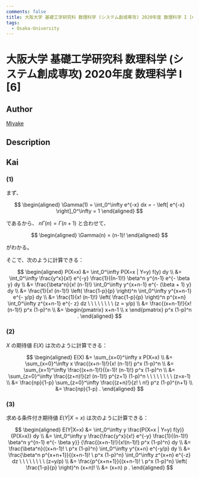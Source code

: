 ```yaml
---
comments: false
title: 大阪大学 基礎工学研究科 数理科学 (システム創成専攻) 2020年度 数理科学 I [6]
tags:
  - Osaka-University
---
```

# 大阪大学 基礎工学研究科 数理科学 (システム創成専攻) 2020年度 数理科学 I \[6\]

## **Author**
[Miyake](https://miyake.github.io/exams/index.html)

## **Description**

## **Kai**
### (1)
まず、

$$
  \begin{aligned}
  \Gamma(1)
  = \int_0^\infty e^{-x} dx
  = - \left[ e^{-x} \right]_0^\infty
  = 1
  \end{aligned}
$$

  であるから、 $n \Gamma(n) = \Gamma(n+1)$ と合わせて、

$$
  \begin{aligned}
  \Gamma(n) = (n-1)!
  \end{aligned}
$$

がわかる。

そこで、次のように計算できる：

$$
  \begin{aligned}
  P(X=x)
  &=
  \int_0^\infty P(X=x | Y=y) f(y) dy
  \\
  &=
  \int_0^\infty \frac{y^x}{x!} e^{-y}
  \frac{1}{(n-1)!} \beta^n y^{n-1} e^{- \beta y} dy
  \\
  &=
  \frac{\beta^n}{x! (n-1)!}
  \int_0^\infty y^{x+n-1} e^{- (\beta + 1) y} dy
  \\
  &=
  \frac{1}{x! (n-1)!} \left( \frac{1-p}{p} \right)^n
  \int_0^\infty y^{x+n-1} e^{- y/p} dy
  \\
  &=
  \frac{1}{x! (n-1)!} \left( \frac{1-p}{p} \right)^n p^{x+n}
  \int_0^\infty z^{x+n-1} e^{- z} dz
  \ \ \ \ \ \ \ \ (z = y/p)
  \\
  &=
  \frac{(x+n-1)!}{x! (n-1)!} p^x (1-p)^n
  \\
  &=
  \begin{pmatrix} x+n-1 \\ x \end{pmatrix} p^x (1-p)^n
  .
  \end{aligned}
$$

### (2)
$X$ の期待値 $E(X)$ は次のように計算できる：

$$
  \begin{aligned}
  E(X)
  &=
  \sum_{x=0}^\infty x P(X=x)
  \\
  &=
  \sum_{x=0}^\infty x
  \frac{(x+n-1)!}{x! (n-1)!} p^x (1-p)^n
  \\
  &=
  \sum_{x=1}^\infty
  \frac{(x+n-1)!}{(x-1)! (n-1)!} p^x (1-p)^n
  \\
  &=
  \sum_{z=0}^\infty
  \frac{(z+n)!}{z! (n-1)!} p^{z+1} (1-p)^n
  \ \ \ \ \ \ \ \ (z=x-1)
  \\
  &=
  \frac{np}{1-p} \sum_{z=0}^\infty
  \frac{(z+n)!}{z! \ n!} p^z (1-p)^{n+1}
  \\
  &=
  \frac{np}{1-p}
  .
  \end{aligned}
$$

### (3)
求める条件付き期待値 $E(Y|X=x)$ は次のように計算できる：

$$
  \begin{aligned}
  E(Y|X=x)
  &=
  \int_0^\infty y \frac{P(X=x | Y=y) f(y)}{P(X=x)} dy
  \\
  &=
  \int_0^\infty y
  \frac{\frac{y^x}{x!} e^{-y} \frac{1}{(n-1)!}
  \beta^n y^{n-1} e^{- \beta y}}
  {\frac{(x+n-1)!}{x!(n-1)!} p^x (1-p)^n}
  dy
  \\
  &=
  \frac{\beta^n}{(x+n-1)! \ p^x (1-p)^n}
  \int_0^\infty y^{x+n} e^{-y/p} dy
  \\
  &=
  \frac{\beta^n p^{x+n+1}}{(x+n-1)! \ p^x (1-p)^n}
  \int_0^\infty z^{x+n} e^{-z} dz
  \ \ \ \ \ \ \ \ (z=y/p)
  \\
  &=
  \frac{p^{x+n+1}}{(x+n-1)! \ p^x (1-p)^n}
  \left( \frac{1-p}{p} \right)^n
  (x+n)!
  \\
  &=
  (x+n) p
  .
  \end{aligned}
$$